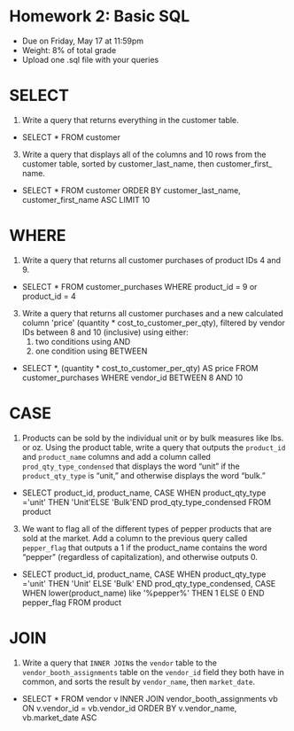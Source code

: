 # Homework 2: Basic SQL 

-  	Due on Friday, May 17 at 11:59pm
-  	Weight: 8% of total grade
-  	Upload one .sql file with your queries

# SELECT
1. Write a query that returns everything in the customer table.
   
- SELECT * FROM customer

3. Write a query that displays all of the columns and 10 rows from the customer table, sorted by customer_last_name, then customer_first_ name.

- SELECT * FROM customer ORDER BY customer_last_name, customer_first_name ASC LIMIT 10

# WHERE
1. Write a query that returns all customer purchases of product IDs 4 and 9.

- SELECT * FROM customer_purchases WHERE product_id = 9 or product_id = 4
   
3. Write a query that returns all customer purchases and a new calculated column 'price' (quantity * cost_to_customer_per_qty), filtered by vendor IDs between 8 and 10 (inclusive) using either:
	1.  two conditions using AND
	2.  one condition using BETWEEN
 
- SELECT *, (quantity * cost_to_customer_per_qty) AS price FROM customer_purchases WHERE vendor_id BETWEEN 8 AND 10


# CASE
1. Products can be sold by the individual unit or by bulk measures like lbs. or oz. Using the product table, write a query that outputs the `product_id` and `product_name` columns and add a column called `prod_qty_type_condensed` that displays the word “unit” if the `product_qty_type` is “unit,” and otherwise displays the word “bulk.”

- SELECT product_id, product_name, CASE WHEN product_qty_type ='unit' THEN 'Unit'ELSE 'Bulk'END prod_qty_type_condensed FROM product

3. We want to flag all of the different types of pepper products that are sold at the market. Add a column to the previous query called `pepper_flag` that outputs a 1 if the product_name contains the word “pepper” (regardless of capitalization), and otherwise outputs 0.
   
- SELECT product_id, product_name, CASE WHEN product_qty_type ='unit' THEN 'Unit' ELSE 'Bulk' END prod_qty_type_condensed, CASE WHEN lower(product_name) like '%pepper%' THEN 1 ELSE 0 END pepper_flag FROM product 


# JOIN
1. Write a query that `INNER JOIN`s the `vendor` table to the `vendor_booth_assignments` table on the `vendor_id` field they both have in common, and sorts the result by `vendor_name`, then `market_date`.

- SELECT * FROM vendor v INNER JOIN vendor_booth_assignments vb ON v.vendor_id = vb.vendor_id ORDER BY v.vendor_name, vb.market_date ASC

